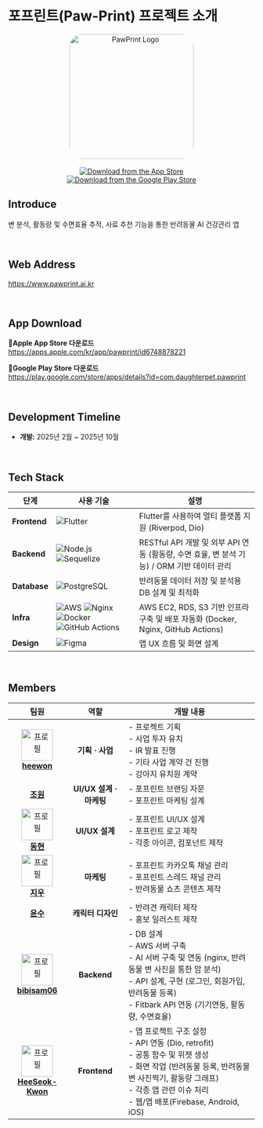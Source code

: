 # 포프린트(Paw-Print) 프로젝트 소개

<div align="center">

 <img width="254" alt="PawPrint Logo" src="https://play-lh.googleusercontent.com/3RMS-2_3CQtKftcQAxoW7dJRFJzR4Q4mZTX3pJP6BSKON3R34a_lvG9os6BD-xP84W1-=w480-h960-rw" style="border-radius:10%;">

<br>
<br>

<!-- apple app store 링크 -->
<a href="https://apps.apple.com/kr/app/pawprint/id6748878221">
    <img src="https://img.shields.io/badge/App%20Store-Download-blue?style=for-the-badge&logo=apple&logoColor=white" alt="Download from the App Store" />
</a>
<br />
<!-- google play store 링크 -->
<a href="https://play.google.com/store/apps/details?id=com.daughterpet.pawprint">
    <img src="https://img.shields.io/badge/Google%20Play%20Store-Download-brightgreen?style=for-the-badge&logo=googleplay&logoColor=white" alt="Download from the Google Play Store" />
</a>

</div>

## Introduce
변 분석, 활동량 및 수면효율 추적, 사료 추천 기능을 통한 반려동물 AI 건강관리 앱 

<br />

## Web Address
https://www.pawprint.ai.kr

<br />

## App Download
<div align="left">

**🔗Apple App Store 다운로드**
<br />
https://apps.apple.com/kr/app/pawprint/id6748878221

**🔗Google Play Store 다운로드**
<br />
https://play.google.com/store/apps/details?id=com.daughterpet.pawprint
</div>

<br />


## Development Timeline

- **개발:** 2025년 2월 ~ 2025년 10월

<br />

## Tech Stack 

| 단계 | 사용 기술 | 설명 |
| ------------- | ---------------------------------------------------------------------------------------------------------- | -------------------------------------------------------------------------------------------------------------- |
| **Frontend** | ![Flutter](https://img.shields.io/badge/Flutter-02569B?style=for-the-badge&logo=flutter&logoColor=white) | Flutter를 사용하여 멀티 플랫폼 지원 (Riverpod, Dio) |
| **Backend** | ![Node.js](https://img.shields.io/badge/Node.js-339933?style=for-the-badge&logo=node.js&logoColor=white) ![Sequelize](https://img.shields.io/badge/Sequelize-52B0E7?style=for-the-badge&logo=sequelize&logoColor=white) | RESTful API 개발 및 외부 API 연동 (활동량, 수면 효율, 변 분석 기능) / ORM 기반 데이터 관리 |
| **Database** | ![PostgreSQL](https://img.shields.io/badge/PostgreSQL-4169E1?style=for-the-badge&logo=postgresql&logoColor=white) | 반려동물 데이터 저장 및 분석용 DB 설계 및 최적화 |
| **Infra** | ![AWS](https://img.shields.io/badge/AWS-232F3E?style=for-the-badge&logo=amazonaws&logoColor=white) ![Nginx](https://img.shields.io/badge/Nginx-009639?style=for-the-badge&logo=nginx&logoColor=white) ![Docker](https://img.shields.io/badge/Docker-2496ED?style=for-the-badge&logo=docker&logoColor=white) ![GitHub Actions](https://img.shields.io/badge/GitHub%20Actions-2088FF?style=for-the-badge&logo=githubactions&logoColor=white) | AWS EC2, RDS, S3 기반 인프라 구축 및 배포 자동화 (Docker, Nginx, GitHub Actions) |
| **Design** | ![Figma](https://img.shields.io/badge/Figma-F24E1E?style=for-the-badge&logo=figma&logoColor=white) | 앱 UX 흐름 및 화면 설계 |


<br />



## Members
|  팀원  | 역할 | <div align="center">개발 내용<div>                                                   |
| :------------------------------------------------------------------------------------------------------------------------------------------------------------------------: | :--------------------: | :----------------------------------------------------------------------------------------------------------------------------------------------------------------------------------------------------------------------------------------------------------------------------------------------------------------------------------------------------------------------------------------------------------------------------------------------------------------------------------------------------------------------------------------------------------------------------------------------------------------------------------------------------------------------------------------------------------------------------------------- |
| <a href="https://github.com/kheewon" target="_blank"><img src="https://avatars.githubusercontent.com/u/99823895?v=4" width="64px" alt="프로필" /><br/><b>heewon</b></a> | <b>기획 · 사업</b><br /> | - 프로젝트 기획<br/> - 사업 투자 유치<br /> - IR 발표 진행<br /> - 기타 사업 계약 건 진행 <br /> - 강아지 유치원 계약 <br /> |
| <a href="#" target="_blank"><b>조원</b></a> | <b>UI/UX 설계 · 마케팅</b><br /> | - 포프린트 브랜딩 자문 <br /> - 포프린트 마케팅 설계 <br /> |
| <a href="https://github.com/Dony159" target="_blank"><img src="https://avatars.githubusercontent.com/u/199052355?v=4" width="64px" alt="프로필" /><br/><b>동현</b></a> | <b>UI/UX 설계</b><br /> | - 포프린트 UI/UX 설계<br/> - 포프린트 로고 제작<br/> - 각종 아이콘, 컴포넌트 제작<br/> |
| <a href="https://github.com/ziwwww" target="_blank"><img src="https://avatars.githubusercontent.com/u/199360786?v=4" width="64px" alt="프로필" /><br/><b>지우</b></a> | <b>마케팅</b><br /> | - 포프린트 카카오톡 채널 관리 <br /> - 포프린트 스레드 채널 관리 <br /> - 반려동물 쇼츠 콘텐츠 제작 <br /> |
| <a href="#" target="_blank"><b>윤수</b></a> | <b>캐릭터 디자인</b><br /> | - 반려견 캐릭터 제작 <br /> - 홍보 일러스트 제작 <br />
| <a href="https://github.com/bibisam06" target="_blank"><img src="https://avatars.githubusercontent.com/u/147711078?v=4" width="64px" alt="프로필" /><br/><b>bibisam06</b></a> | <b>Backend</b><br /> | - DB 설계 <br /> - AWS 서버 구축 <br /> - AI 서버 구축 및 연동 (nginx, 반려동물 변 사진을 통한 암 분석) <br /> - API 설계, 구현 (로그인, 회원가입, 반려동물 등록) <br /> - Fitbark API 연동 (기기연동, 활동량, 수면효율) <br /> |
| <a href="https://github.com/HeeSeok-Kwon" target="_blank"><img src="https://avatars.githubusercontent.com/u/80610295?v=4" width="64px" alt="프로필" /><br/><b>HeeSeok-Kwon</b></a> | <b>Frontend</b><br /> | - 앱 프로젝트 구조 설정<br/> - API 연동 (Dio, retrofit)<br /> - 공통 함수 및 위젯 생성<br /> - 화면 작업 (반려동물 등록, 반려동물 변 사진찍기, 활동량 그래프) <br /> - 각종 앱 관련 이슈 처리<br /> - 웹/앱 배포(Firebase, Android, iOS)<br /> |



